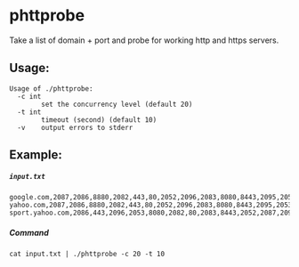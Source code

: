 # phttprobe
Take a list of domain + port and probe for working http and https servers.

## Usage:
```
Usage of ./phttprobe:
  -c int
        set the concurrency level (default 20)
  -t int
        timeout (second) (default 10)
  -v    output errors to stderr
```

## Example:
##### `input.txt`
```
google.com,2087,2086,8880,2082,443,80,2052,2096,2083,8080,8443,2095,2053
yahoo.com,2087,2086,8880,2082,443,80,2052,2096,2083,8080,8443,2095,2053
sport.yahoo.com,2086,443,2096,2053,8080,2082,80,2083,8443,2052,2087,2095,8880
```
##### Command
```
cat input.txt | ./phttprobe -c 20 -t 10
```